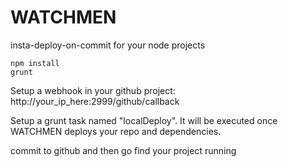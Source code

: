 WATCHMEN
========

insta-deploy-on-commit for your node projects


    npm install
    grunt


Setup a webhook in your github project: http://your_ip_here:2999/github/callback

Setup a grunt task named "localDeploy". It will be executed once WATCHMEN deploys your repo and dependencies.

commit to github and then go find your project running
